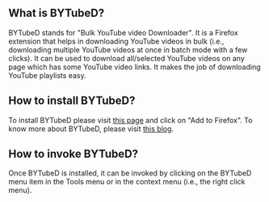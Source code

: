 

##  What is BYTubeD?

BYTubeD stands for "Bulk YouTube video Downloader". It is a Firefox extension that helps
in downloading YouTube videos in bulk (i.e., downloading multiple YouTube videos at once
in batch mode with a few clicks). It can be used to download all/selected YouTube videos
on any page which has some YouTube video links.  It makes the job of downloading YouTube
playlists easy.

##  How to install BYTubeD?

To install BYTubeD please visit 
[this page](https://addons.mozilla.org/en-US/firefox/addon/bytubed/ "Add on page") and 
click on "Add to Firefox". To know more about BYTubeD, please visit 
[this blog](http://bytubed.blogspot.com/p/faq.html "BYTubeD Blog").

##  How to invoke BYTubeD?

Once BYTubeD is installed, it can be invoked by clicking on the BYTubeD menu item in the
Tools menu or in the context menu (i.e., the right click menu).
